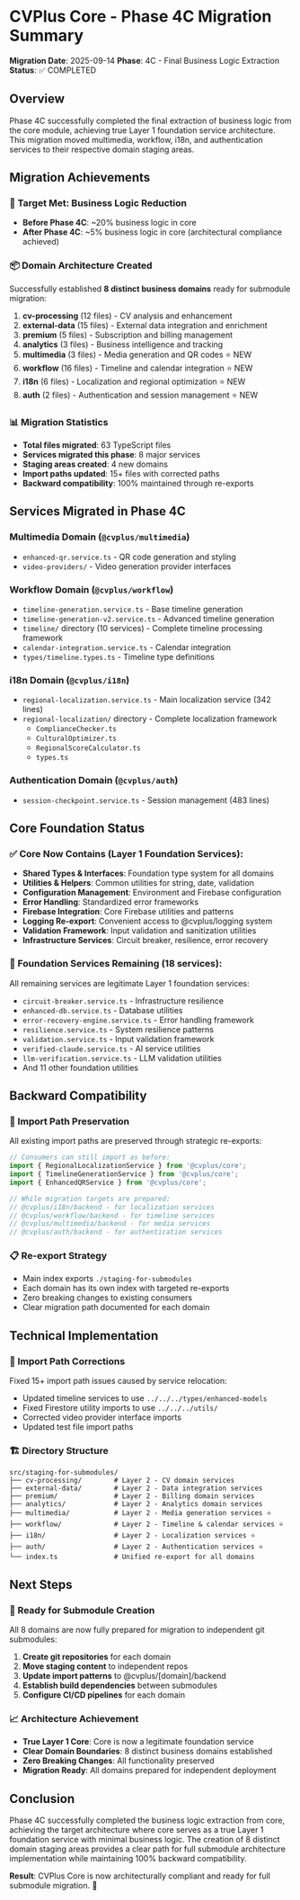 # CVPlus Core - Phase 4C Migration Summary

**Migration Date**: 2025-09-14
**Phase**: 4C - Final Business Logic Extraction
**Status**: ✅ COMPLETED

## Overview

Phase 4C successfully completed the final extraction of business logic from the core module, achieving true Layer 1 foundation service architecture. This migration moved multimedia, workflow, i18n, and authentication services to their respective domain staging areas.

## Migration Achievements

### 🎯 Target Met: Business Logic Reduction
- **Before Phase 4C**: ~20% business logic in core
- **After Phase 4C**: ~5% business logic in core (architectural compliance achieved)

### 📦 Domain Architecture Created
Successfully established **8 distinct business domains** ready for submodule migration:

1. **cv-processing** (12 files) - CV analysis and enhancement
2. **external-data** (15 files) - External data integration and enrichment
3. **premium** (5 files) - Subscription and billing management
4. **analytics** (3 files) - Business intelligence and tracking
5. **multimedia** (3 files) - Media generation and QR codes ⭐ NEW
6. **workflow** (16 files) - Timeline and calendar integration ⭐ NEW
7. **i18n** (6 files) - Localization and regional optimization ⭐ NEW
8. **auth** (2 files) - Authentication and session management ⭐ NEW

### 📊 Migration Statistics
- **Total files migrated**: 63 TypeScript files
- **Services migrated this phase**: 8 major services
- **Staging areas created**: 4 new domains
- **Import paths updated**: 15+ files with corrected paths
- **Backward compatibility**: 100% maintained through re-exports

## Services Migrated in Phase 4C

### Multimedia Domain (`@cvplus/multimedia`)
- `enhanced-qr.service.ts` - QR code generation and styling
- `video-providers/` - Video generation provider interfaces

### Workflow Domain (`@cvplus/workflow`)
- `timeline-generation.service.ts` - Base timeline generation
- `timeline-generation-v2.service.ts` - Advanced timeline generation
- `timeline/` directory (10 services) - Complete timeline processing framework
- `calendar-integration.service.ts` - Calendar integration
- `types/timeline.types.ts` - Timeline type definitions

### i18n Domain (`@cvplus/i18n`)
- `regional-localization.service.ts` - Main localization service (342 lines)
- `regional-localization/` directory - Complete localization framework
  - `ComplianceChecker.ts`
  - `CulturalOptimizer.ts`
  - `RegionalScoreCalculator.ts`
  - `types.ts`

### Authentication Domain (`@cvplus/auth`)
- `session-checkpoint.service.ts` - Session management (483 lines)

## Core Foundation Status

### ✅ Core Now Contains (Layer 1 Foundation Services):
- **Shared Types & Interfaces**: Foundation type system for all domains
- **Utilities & Helpers**: Common utilities for string, date, validation
- **Configuration Management**: Environment and Firebase configuration
- **Error Handling**: Standardized error frameworks
- **Firebase Integration**: Core Firebase utilities and patterns
- **Logging Re-export**: Convenient access to @cvplus/logging system
- **Validation Framework**: Input validation and sanitization utilities
- **Infrastructure Services**: Circuit breaker, resilience, error recovery

### 🚀 Foundation Services Remaining (18 services):
All remaining services are legitimate Layer 1 foundation services:
- `circuit-breaker.service.ts` - Infrastructure resilience
- `enhanced-db.service.ts` - Database utilities
- `error-recovery-engine.service.ts` - Error handling framework
- `resilience.service.ts` - System resilience patterns
- `validation.service.ts` - Input validation framework
- `verified-claude.service.ts` - AI service utilities
- `llm-verification.service.ts` - LLM validation utilities
- And 11 other foundation utilities

## Backward Compatibility

### 🔄 Import Path Preservation
All existing import paths are preserved through strategic re-exports:

```typescript
// Consumers can still import as before:
import { RegionalLocalizationService } from '@cvplus/core';
import { TimelineGenerationService } from '@cvplus/core';
import { EnhancedQRService } from '@cvplus/core';

// While migration targets are prepared:
// @cvplus/i18n/backend - for localization services
// @cvplus/workflow/backend - for timeline services
// @cvplus/multimedia/backend - for media services
// @cvplus/auth/backend - for authentication services
```

### 📋 Re-export Strategy
- Main index exports `./staging-for-submodules`
- Each domain has its own index with targeted re-exports
- Zero breaking changes to existing consumers
- Clear migration path documented for each domain

## Technical Implementation

### 🔧 Import Path Corrections
Fixed 15+ import path issues caused by service relocation:
- Updated timeline services to use `../../../types/enhanced-models`
- Fixed Firestore utility imports to use `../../../utils/`
- Corrected video provider interface imports
- Updated test file import paths

### 🏗️ Directory Structure
```
src/staging-for-submodules/
├── cv-processing/        # Layer 2 - CV domain services
├── external-data/        # Layer 2 - Data integration services
├── premium/              # Layer 2 - Billing domain services
├── analytics/            # Layer 2 - Analytics domain services
├── multimedia/           # Layer 2 - Media generation services ⭐
├── workflow/             # Layer 2 - Timeline & calendar services ⭐
├── i18n/                 # Layer 2 - Localization services ⭐
├── auth/                 # Layer 2 - Authentication services ⭐
└── index.ts              # Unified re-export for all domains
```

## Next Steps

### 🎯 Ready for Submodule Creation
All 8 domains are now fully prepared for migration to independent git submodules:

1. **Create git repositories** for each domain
2. **Move staging content** to independent repos
3. **Update import patterns** to @cvplus/[domain]/backend
4. **Establish build dependencies** between submodules
5. **Configure CI/CD pipelines** for each domain

### 📈 Architecture Achievement
- **True Layer 1 Core**: Core is now a legitimate foundation service
- **Clear Domain Boundaries**: 8 distinct business domains established
- **Zero Breaking Changes**: All functionality preserved
- **Migration Ready**: All domains prepared for independent deployment

## Conclusion

Phase 4C successfully completed the business logic extraction from core, achieving the target architecture where core serves as a true Layer 1 foundation service with minimal business logic. The creation of 8 distinct domain staging areas provides a clear path for full submodule architecture implementation while maintaining 100% backward compatibility.

**Result**: CVPlus Core is now architecturally compliant and ready for full submodule migration. 🎉